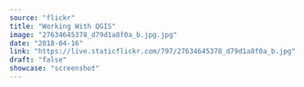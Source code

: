 ```yaml
---
source: "flickr"
title: "Working With QGIS"
image: "27634645378_d79d1a8f0a_b.jpg.jpg"
date: "2018-04-16"
link: "https://live.staticflickr.com/797/27634645378_d79d1a8f0a_b.jpg"
draft: "false"
showcase: "screenshot"
---
```

